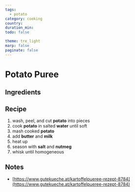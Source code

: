 ```yaml
---
tags:
  - potato
category: cooking
country:
duration_min:
todo: false

theme: tre_light
marp: false
paginate: false
---
```


# Potato Puree

## Ingredients

## Recipe
1. wash, peel, and cut **potato** into pieces
1. cook **potato** in salted **water** until soft
1. mash cooked **potato**
1. add **butter** and **milk**
1. heat up
1. season with **salt** and **nutmeg**
1. whisk until homogeneous


## Notes

* [https://www.gutekueche.at/kartoffelpueree-rezept-8784](https://www.gutekueche.at/kartoffelpueree-rezept-8784)
